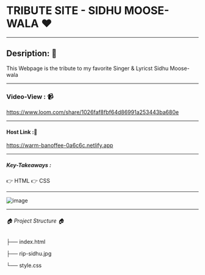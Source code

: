 # TRIBUTE SITE - SIDHU MOOSE-WALA ❤️

------------


## Desription: 🤘

This Webpage is the tribute to my favorite Singer & Lyricst Sidhu Moose-wala

------------


### Video-View : 📹
https://www.loom.com/share/1026faf8fbf64d86991a253443ba680e

------------


#### Host Link :🔗
https://warm-banoffee-0a6c6c.netlify.app

------------


##### Key-Takeaways :
👉 HTML
👉 CSS

------------


  ![image](https://user-images.githubusercontent.com/102636327/177285332-1fb2cdf0-ade6-4d85-aae2-54aa0ac33cac.png)

------------


###### 🏠 Project Structure 🏠
  
├── index.html

├── rip-sidhu.jpg

└── style.css
